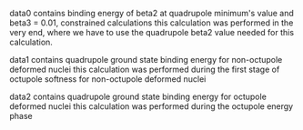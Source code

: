 data0 contains binding energy of beta2 at quadrupole minimum's value and beta3 = 0.01, constrained calculations
  this calculation was performed in the very end, where we have to use the quadrupole beta2 value needed for this calculation.

data1 contains quadrupole ground state binding energy for non-octupole deformed nuclei
  this calculation was performed during the first stage of octupole softness for non-octupole deformed nuclei

data2 contains quadrupole ground state binding energy for octupole deformed nuclei
  this calculation was performed during the octupole energy phase
